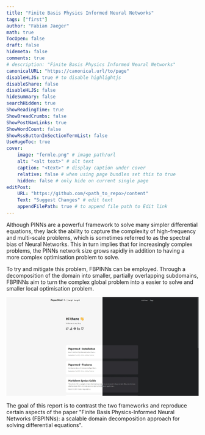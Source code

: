 ```yaml
---
title: "Finite Basis Physics Informed Neural Networks"
tags: ["first"]
author: "Fabian Jaeger"
math: true
TocOpen: false
draft: false
hidemeta: false
comments: true
# description: "Finite Basis Physics Informed Neural Networks"
canonicalURL: "https://canonical.url/to/page"
disableHLJS: true # to disable highlightjs
disableShare: false
disableHLJS: false
hideSummary: false
searchHidden: true
ShowReadingTime: true
ShowBreadCrumbs: false
ShowPostNavLinks: true
ShowWordCount: false
ShowRssButtonInSectionTermList: false
UseHugoToc: true
cover:
    image: "fermle.png" # image path/url
    alt: "<alt text>" # alt text
    caption: "<text>" # display caption under cover
    relative: false # when using page bundles set this to true
    hidden: false # only hide on current single page
editPost:
    URL: "https://github.com/<path_to_repo>/content"
    Text: "Suggest Changes" # edit text
    appendFilePath: true # to append file path to Edit link
---
```

 
<!-- [Regression](https://en.wikipedia.org/wiki/Regression_analysis): -->

Although PINNs are a powerful framework to solve many simpler differential equations, they lack the ability to capture the complexity of high-frequency and multi-scale problems, which is sometimes referred to as the spectral bias of Neural Networks. This in turn implies that for increasingly complex problems, the PINNs network size grows rapidly in addition to having a more complex optimisation problem to solve.

To try and mitigate this problem, FBPINNs can be employed. Through a decomposition of the domain into smaller, partially overlapping subdomains, FBPINNs aim to turn the complex global problem into a easier to solve and smaller local optimisation problem. 

![homeinfo](images/homeinfo.jpg)

The goal of this report is to contrast the two frameworks and reproduce certain aspects of the paper "Finite Basis Physics-Informed Neural Networks (FBPINNs): a scalable domain decomposition approach for solving differential equations". 
